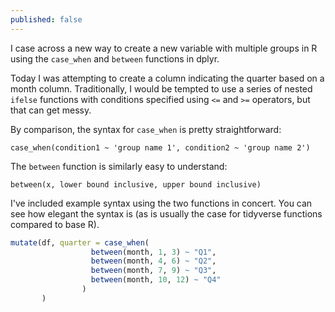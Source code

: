 ```yaml
---
published: false
---
```

I case across a new way to create a new variable with multiple groups in R using the `case_when` and `between` functions in dplyr.

Today I was attempting to create a column indicating the quarter based on a month column. Traditionally, I would be tempted to use a series of nested `ifelse` functions with conditions specified using `<=` and `>=` operators, but that can get messy.

By comparison, the syntax for `case_when` is pretty straightforward:

`case_when(condition1 ~ 'group name 1', condition2 ~ 'group name 2')`

The `between` function is similarly easy to understand:

`between(x, lower bound inclusive, upper bound inclusive)`

I've included example syntax using the two functions in concert. You can see how elegant the syntax is (as is usually the case for tidyverse functions compared to base R).

```r
mutate(df, quarter = case_when(
                  between(month, 1, 3) ~ "Q1",
                  between(month, 4, 6) ~ "Q2",
                  between(month, 7, 9) ~ "Q3",
                  between(month, 10, 12) ~ "Q4"
                )
       )
```
